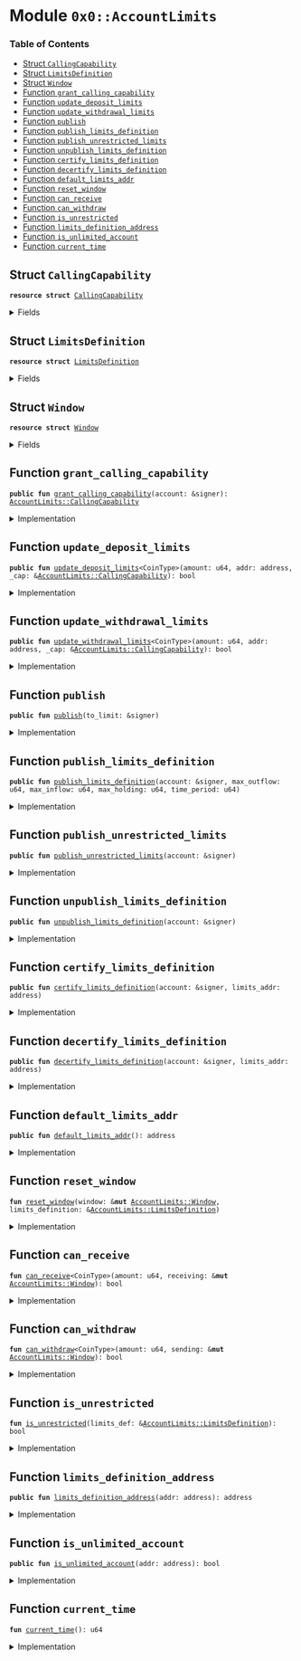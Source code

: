 
<a name="0x0_AccountLimits"></a>

# Module `0x0::AccountLimits`

### Table of Contents

-  [Struct `CallingCapability`](#0x0_AccountLimits_CallingCapability)
-  [Struct `LimitsDefinition`](#0x0_AccountLimits_LimitsDefinition)
-  [Struct `Window`](#0x0_AccountLimits_Window)
-  [Function `grant_calling_capability`](#0x0_AccountLimits_grant_calling_capability)
-  [Function `update_deposit_limits`](#0x0_AccountLimits_update_deposit_limits)
-  [Function `update_withdrawal_limits`](#0x0_AccountLimits_update_withdrawal_limits)
-  [Function `publish`](#0x0_AccountLimits_publish)
-  [Function `publish_limits_definition`](#0x0_AccountLimits_publish_limits_definition)
-  [Function `publish_unrestricted_limits`](#0x0_AccountLimits_publish_unrestricted_limits)
-  [Function `unpublish_limits_definition`](#0x0_AccountLimits_unpublish_limits_definition)
-  [Function `certify_limits_definition`](#0x0_AccountLimits_certify_limits_definition)
-  [Function `decertify_limits_definition`](#0x0_AccountLimits_decertify_limits_definition)
-  [Function `default_limits_addr`](#0x0_AccountLimits_default_limits_addr)
-  [Function `reset_window`](#0x0_AccountLimits_reset_window)
-  [Function `can_receive`](#0x0_AccountLimits_can_receive)
-  [Function `can_withdraw`](#0x0_AccountLimits_can_withdraw)
-  [Function `is_unrestricted`](#0x0_AccountLimits_is_unrestricted)
-  [Function `limits_definition_address`](#0x0_AccountLimits_limits_definition_address)
-  [Function `is_unlimited_account`](#0x0_AccountLimits_is_unlimited_account)
-  [Function `current_time`](#0x0_AccountLimits_current_time)



<a name="0x0_AccountLimits_CallingCapability"></a>

## Struct `CallingCapability`



<pre><code><b>resource</b> <b>struct</b> <a href="#0x0_AccountLimits_CallingCapability">CallingCapability</a>
</code></pre>



<details>
<summary>Fields</summary>


<dl>
<dt>

<code>dummy_field: bool</code>
</dt>
<dd>

</dd>
</dl>


</details>

<a name="0x0_AccountLimits_LimitsDefinition"></a>

## Struct `LimitsDefinition`



<pre><code><b>resource</b> <b>struct</b> <a href="#0x0_AccountLimits_LimitsDefinition">LimitsDefinition</a>
</code></pre>



<details>
<summary>Fields</summary>


<dl>
<dt>

<code>max_outflow: u64</code>
</dt>
<dd>

</dd>
<dt>

<code>max_inflow: u64</code>
</dt>
<dd>

</dd>
<dt>

<code>time_period: u64</code>
</dt>
<dd>

</dd>
<dt>

<code>max_holding: u64</code>
</dt>
<dd>

</dd>
<dt>

<code>is_certified: bool</code>
</dt>
<dd>

</dd>
</dl>


</details>

<a name="0x0_AccountLimits_Window"></a>

## Struct `Window`



<pre><code><b>resource</b> <b>struct</b> <a href="#0x0_AccountLimits_Window">Window</a>
</code></pre>



<details>
<summary>Fields</summary>


<dl>
<dt>

<code>window_start: u64</code>
</dt>
<dd>

</dd>
<dt>

<code>window_outflow: u64</code>
</dt>
<dd>

</dd>
<dt>

<code>window_inflow: u64</code>
</dt>
<dd>

</dd>
<dt>

<code>tracked_balance: u64</code>
</dt>
<dd>

</dd>
<dt>

<code>limits_definition: address</code>
</dt>
<dd>

</dd>
</dl>


</details>

<a name="0x0_AccountLimits_grant_calling_capability"></a>

## Function `grant_calling_capability`



<pre><code><b>public</b> <b>fun</b> <a href="#0x0_AccountLimits_grant_calling_capability">grant_calling_capability</a>(account: &signer): <a href="#0x0_AccountLimits_CallingCapability">AccountLimits::CallingCapability</a>
</code></pre>



<details>
<summary>Implementation</summary>


<pre><code><b>public</b> <b>fun</b> <a href="#0x0_AccountLimits_grant_calling_capability">grant_calling_capability</a>(account: &signer): <a href="#0x0_AccountLimits_CallingCapability">CallingCapability</a> {
    Transaction::assert(<a href="Signer.md#0x0_Signer_address_of">Signer::address_of</a>(account) == 0xA550C18, 3000);
    <a href="#0x0_AccountLimits_CallingCapability">CallingCapability</a>{}
}
</code></pre>



</details>

<a name="0x0_AccountLimits_update_deposit_limits"></a>

## Function `update_deposit_limits`



<pre><code><b>public</b> <b>fun</b> <a href="#0x0_AccountLimits_update_deposit_limits">update_deposit_limits</a>&lt;CoinType&gt;(amount: u64, addr: address, _cap: &<a href="#0x0_AccountLimits_CallingCapability">AccountLimits::CallingCapability</a>): bool
</code></pre>



<details>
<summary>Implementation</summary>


<pre><code><b>public</b> <b>fun</b> <a href="#0x0_AccountLimits_update_deposit_limits">update_deposit_limits</a>&lt;CoinType&gt;(
    amount: u64,
    addr: address,
    _cap: &<a href="#0x0_AccountLimits_CallingCapability">CallingCapability</a>,
): bool <b>acquires</b> <a href="#0x0_AccountLimits_LimitsDefinition">LimitsDefinition</a>, <a href="#0x0_AccountLimits_Window">Window</a> {
    Transaction::assert(<a href="Testnet.md#0x0_Testnet_is_testnet">0x0::Testnet::is_testnet</a>(), 10047);
    <a href="#0x0_AccountLimits_can_receive">can_receive</a>&lt;CoinType&gt;(
        amount,
        borrow_global_mut&lt;<a href="#0x0_AccountLimits_Window">Window</a>&gt;(addr),
    )
}
</code></pre>



</details>

<a name="0x0_AccountLimits_update_withdrawal_limits"></a>

## Function `update_withdrawal_limits`



<pre><code><b>public</b> <b>fun</b> <a href="#0x0_AccountLimits_update_withdrawal_limits">update_withdrawal_limits</a>&lt;CoinType&gt;(amount: u64, addr: address, _cap: &<a href="#0x0_AccountLimits_CallingCapability">AccountLimits::CallingCapability</a>): bool
</code></pre>



<details>
<summary>Implementation</summary>


<pre><code><b>public</b> <b>fun</b> <a href="#0x0_AccountLimits_update_withdrawal_limits">update_withdrawal_limits</a>&lt;CoinType&gt;(
    amount: u64,
    addr: address,
    _cap: &<a href="#0x0_AccountLimits_CallingCapability">CallingCapability</a>,
): bool <b>acquires</b> <a href="#0x0_AccountLimits_LimitsDefinition">LimitsDefinition</a>, <a href="#0x0_AccountLimits_Window">Window</a> {
    Transaction::assert(<a href="Testnet.md#0x0_Testnet_is_testnet">0x0::Testnet::is_testnet</a>(), 10048);
    <a href="#0x0_AccountLimits_can_withdraw">can_withdraw</a>&lt;CoinType&gt;(
        amount,
        borrow_global_mut&lt;<a href="#0x0_AccountLimits_Window">Window</a>&gt;(addr),
    )
}
</code></pre>



</details>

<a name="0x0_AccountLimits_publish"></a>

## Function `publish`



<pre><code><b>public</b> <b>fun</b> <a href="#0x0_AccountLimits_publish">publish</a>(to_limit: &signer)
</code></pre>



<details>
<summary>Implementation</summary>


<pre><code><b>public</b> <b>fun</b> <a href="#0x0_AccountLimits_publish">publish</a>(to_limit: &signer) {
    move_to(
        to_limit,
        <a href="#0x0_AccountLimits_Window">Window</a> {
            window_start: <a href="#0x0_AccountLimits_current_time">current_time</a>(),
            window_outflow: 0,
            window_inflow: 0,
            tracked_balance: 0,
            limits_definition: <a href="#0x0_AccountLimits_default_limits_addr">default_limits_addr</a>()
        }
    )
}
</code></pre>



</details>

<a name="0x0_AccountLimits_publish_limits_definition"></a>

## Function `publish_limits_definition`



<pre><code><b>public</b> <b>fun</b> <a href="#0x0_AccountLimits_publish_limits_definition">publish_limits_definition</a>(account: &signer, max_outflow: u64, max_inflow: u64, max_holding: u64, time_period: u64)
</code></pre>



<details>
<summary>Implementation</summary>


<pre><code><b>public</b> <b>fun</b> <a href="#0x0_AccountLimits_publish_limits_definition">publish_limits_definition</a>(
    account: &signer,
    max_outflow: u64,
    max_inflow: u64,
    max_holding: u64,
    time_period: u64
) {
    move_to(
        account,
        <a href="#0x0_AccountLimits_LimitsDefinition">LimitsDefinition</a> {
            max_outflow,
            max_inflow,
            max_holding,
            time_period,
            is_certified: <b>false</b>,
        }
    )
}
</code></pre>



</details>

<a name="0x0_AccountLimits_publish_unrestricted_limits"></a>

## Function `publish_unrestricted_limits`



<pre><code><b>public</b> <b>fun</b> <a href="#0x0_AccountLimits_publish_unrestricted_limits">publish_unrestricted_limits</a>(account: &signer)
</code></pre>



<details>
<summary>Implementation</summary>


<pre><code><b>public</b> <b>fun</b> <a href="#0x0_AccountLimits_publish_unrestricted_limits">publish_unrestricted_limits</a>(account: &signer) {
    <b>let</b> u64_max = 18446744073709551615u64;
    <a href="#0x0_AccountLimits_publish_limits_definition">publish_limits_definition</a>(account, u64_max, u64_max, u64_max, u64_max)
}
</code></pre>



</details>

<a name="0x0_AccountLimits_unpublish_limits_definition"></a>

## Function `unpublish_limits_definition`



<pre><code><b>public</b> <b>fun</b> <a href="#0x0_AccountLimits_unpublish_limits_definition">unpublish_limits_definition</a>(account: &signer)
</code></pre>



<details>
<summary>Implementation</summary>


<pre><code><b>public</b> <b>fun</b> <a href="#0x0_AccountLimits_unpublish_limits_definition">unpublish_limits_definition</a>(account: &signer)
<b>acquires</b> <a href="#0x0_AccountLimits_LimitsDefinition">LimitsDefinition</a> {
    <a href="#0x0_AccountLimits_LimitsDefinition">LimitsDefinition</a> {
        max_outflow: _,
        max_inflow: _,
        max_holding: _,
        time_period: _,
        is_certified: _,
    } = move_from&lt;<a href="#0x0_AccountLimits_LimitsDefinition">LimitsDefinition</a>&gt;(<a href="Signer.md#0x0_Signer_address_of">Signer::address_of</a>(account));
}
</code></pre>



</details>

<a name="0x0_AccountLimits_certify_limits_definition"></a>

## Function `certify_limits_definition`



<pre><code><b>public</b> <b>fun</b> <a href="#0x0_AccountLimits_certify_limits_definition">certify_limits_definition</a>(account: &signer, limits_addr: address)
</code></pre>



<details>
<summary>Implementation</summary>


<pre><code><b>public</b> <b>fun</b> <a href="#0x0_AccountLimits_certify_limits_definition">certify_limits_definition</a>(account: &signer, limits_addr: address)
<b>acquires</b> <a href="#0x0_AccountLimits_LimitsDefinition">LimitsDefinition</a> {
    <a href="Association.md#0x0_Association_assert_is_association">Association::assert_is_association</a>(account);
    borrow_global_mut&lt;<a href="#0x0_AccountLimits_LimitsDefinition">LimitsDefinition</a>&gt;(limits_addr).is_certified = <b>true</b>;
}
</code></pre>



</details>

<a name="0x0_AccountLimits_decertify_limits_definition"></a>

## Function `decertify_limits_definition`



<pre><code><b>public</b> <b>fun</b> <a href="#0x0_AccountLimits_decertify_limits_definition">decertify_limits_definition</a>(account: &signer, limits_addr: address)
</code></pre>



<details>
<summary>Implementation</summary>


<pre><code><b>public</b> <b>fun</b> <a href="#0x0_AccountLimits_decertify_limits_definition">decertify_limits_definition</a>(account: &signer, limits_addr: address)
<b>acquires</b> <a href="#0x0_AccountLimits_LimitsDefinition">LimitsDefinition</a> {
    <a href="Association.md#0x0_Association_assert_is_association">Association::assert_is_association</a>(account);
    borrow_global_mut&lt;<a href="#0x0_AccountLimits_LimitsDefinition">LimitsDefinition</a>&gt;(limits_addr).is_certified = <b>false</b>;
}
</code></pre>



</details>

<a name="0x0_AccountLimits_default_limits_addr"></a>

## Function `default_limits_addr`



<pre><code><b>public</b> <b>fun</b> <a href="#0x0_AccountLimits_default_limits_addr">default_limits_addr</a>(): address
</code></pre>



<details>
<summary>Implementation</summary>


<pre><code><b>public</b> <b>fun</b> <a href="#0x0_AccountLimits_default_limits_addr">default_limits_addr</a>(): address {
    0xA550C18
}
</code></pre>



</details>

<a name="0x0_AccountLimits_reset_window"></a>

## Function `reset_window`



<pre><code><b>fun</b> <a href="#0x0_AccountLimits_reset_window">reset_window</a>(window: &<b>mut</b> <a href="#0x0_AccountLimits_Window">AccountLimits::Window</a>, limits_definition: &<a href="#0x0_AccountLimits_LimitsDefinition">AccountLimits::LimitsDefinition</a>)
</code></pre>



<details>
<summary>Implementation</summary>


<pre><code><b>fun</b> <a href="#0x0_AccountLimits_reset_window">reset_window</a>(window: &<b>mut</b> <a href="#0x0_AccountLimits_Window">Window</a>, limits_definition: &<a href="#0x0_AccountLimits_LimitsDefinition">LimitsDefinition</a>) {
    <b>let</b> current_time = <a href="LibraTimestamp.md#0x0_LibraTimestamp_now_microseconds">LibraTimestamp::now_microseconds</a>();
    <b>if</b> (current_time &gt; window.window_start + limits_definition.time_period) {
        window.window_start = current_time;
        window.window_inflow = 0;
        window.window_outflow = 0;
    }
}
</code></pre>



</details>

<a name="0x0_AccountLimits_can_receive"></a>

## Function `can_receive`



<pre><code><b>fun</b> <a href="#0x0_AccountLimits_can_receive">can_receive</a>&lt;CoinType&gt;(amount: u64, receiving: &<b>mut</b> <a href="#0x0_AccountLimits_Window">AccountLimits::Window</a>): bool
</code></pre>



<details>
<summary>Implementation</summary>


<pre><code><b>fun</b> <a href="#0x0_AccountLimits_can_receive">can_receive</a>&lt;CoinType&gt;(
    amount: u64,
    receiving: &<b>mut</b> <a href="#0x0_AccountLimits_Window">Window</a>,
): bool <b>acquires</b> <a href="#0x0_AccountLimits_LimitsDefinition">LimitsDefinition</a> {
    <b>let</b> limits_definition = borrow_global_mut&lt;<a href="#0x0_AccountLimits_LimitsDefinition">LimitsDefinition</a>&gt;(receiving.limits_definition);
    // If the limits ares unrestricted then no more work needs <b>to</b> be done
    <b>if</b> (<a href="#0x0_AccountLimits_is_unrestricted">is_unrestricted</a>(limits_definition)) <b>return</b> <b>true</b>;

    <a href="#0x0_AccountLimits_reset_window">reset_window</a>(receiving, limits_definition);
    // Check that the max inflow is OK
    <b>let</b> inflow_ok = receiving.window_inflow + amount &lt;= limits_definition.max_inflow;
    // Check that the holding after the deposit is OK
    <b>let</b> holding_ok = receiving.tracked_balance + amount &lt;= limits_definition.max_holding;
    // The account with `receiving` window can receive the payment so record it.
    <b>if</b> (inflow_ok && holding_ok) {
        receiving.window_inflow = receiving.window_inflow + amount;
        receiving.tracked_balance = receiving.tracked_balance + amount;
    };
    inflow_ok && holding_ok
}
</code></pre>



</details>

<a name="0x0_AccountLimits_can_withdraw"></a>

## Function `can_withdraw`



<pre><code><b>fun</b> <a href="#0x0_AccountLimits_can_withdraw">can_withdraw</a>&lt;CoinType&gt;(amount: u64, sending: &<b>mut</b> <a href="#0x0_AccountLimits_Window">AccountLimits::Window</a>): bool
</code></pre>



<details>
<summary>Implementation</summary>


<pre><code><b>fun</b> <a href="#0x0_AccountLimits_can_withdraw">can_withdraw</a>&lt;CoinType&gt;(
    amount: u64,
    sending: &<b>mut</b> <a href="#0x0_AccountLimits_Window">Window</a>,
): bool <b>acquires</b> <a href="#0x0_AccountLimits_LimitsDefinition">LimitsDefinition</a> {
    <b>let</b> limits_definition = borrow_global_mut&lt;<a href="#0x0_AccountLimits_LimitsDefinition">LimitsDefinition</a>&gt;(sending.limits_definition);
    // If the limits are unrestricted then no more work is required
    <b>if</b> (<a href="#0x0_AccountLimits_is_unrestricted">is_unrestricted</a>(limits_definition)) <b>return</b> <b>true</b>;

    <a href="#0x0_AccountLimits_reset_window">reset_window</a>(sending, limits_definition);
    // Check max outlflow
    <b>let</b> outflow = sending.window_outflow + amount;
    <b>let</b> outflow_ok = outflow &lt;= limits_definition.max_outflow;
    // Outflow is OK, so record it.
    <b>if</b> (outflow_ok) {
        sending.window_outflow = outflow;
        sending.tracked_balance = <b>if</b> (amount &gt;= sending.tracked_balance) 0
                                   <b>else</b> sending.tracked_balance - amount;
    };
    outflow_ok
}
</code></pre>



</details>

<a name="0x0_AccountLimits_is_unrestricted"></a>

## Function `is_unrestricted`



<pre><code><b>fun</b> <a href="#0x0_AccountLimits_is_unrestricted">is_unrestricted</a>(limits_def: &<a href="#0x0_AccountLimits_LimitsDefinition">AccountLimits::LimitsDefinition</a>): bool
</code></pre>



<details>
<summary>Implementation</summary>


<pre><code><b>fun</b> <a href="#0x0_AccountLimits_is_unrestricted">is_unrestricted</a>(limits_def: &<a href="#0x0_AccountLimits_LimitsDefinition">LimitsDefinition</a>): bool {
    <b>let</b> u64_max = 18446744073709551615u64;
    limits_def.max_inflow == u64_max &&
    limits_def.max_outflow == u64_max &&
    limits_def.max_holding == u64_max &&
    limits_def.time_period == u64_max
}
</code></pre>



</details>

<a name="0x0_AccountLimits_limits_definition_address"></a>

## Function `limits_definition_address`



<pre><code><b>public</b> <b>fun</b> <a href="#0x0_AccountLimits_limits_definition_address">limits_definition_address</a>(addr: address): address
</code></pre>



<details>
<summary>Implementation</summary>


<pre><code><b>public</b> <b>fun</b> <a href="#0x0_AccountLimits_limits_definition_address">limits_definition_address</a>(addr: address): address <b>acquires</b> <a href="#0x0_AccountLimits_Window">Window</a> {
    borrow_global&lt;<a href="#0x0_AccountLimits_Window">Window</a>&gt;(addr).limits_definition
}
</code></pre>



</details>

<a name="0x0_AccountLimits_is_unlimited_account"></a>

## Function `is_unlimited_account`



<pre><code><b>public</b> <b>fun</b> <a href="#0x0_AccountLimits_is_unlimited_account">is_unlimited_account</a>(addr: address): bool
</code></pre>



<details>
<summary>Implementation</summary>


<pre><code><b>public</b> <b>fun</b> <a href="#0x0_AccountLimits_is_unlimited_account">is_unlimited_account</a>(addr: address): bool <b>acquires</b> <a href="#0x0_AccountLimits_LimitsDefinition">LimitsDefinition</a> {
    <a href="#0x0_AccountLimits_is_unrestricted">is_unrestricted</a>(borrow_global&lt;<a href="#0x0_AccountLimits_LimitsDefinition">LimitsDefinition</a>&gt;(addr))
}
</code></pre>



</details>

<a name="0x0_AccountLimits_current_time"></a>

## Function `current_time`



<pre><code><b>fun</b> <a href="#0x0_AccountLimits_current_time">current_time</a>(): u64
</code></pre>



<details>
<summary>Implementation</summary>


<pre><code><b>fun</b> <a href="#0x0_AccountLimits_current_time">current_time</a>(): u64 {
    <b>if</b> (<a href="LibraTimestamp.md#0x0_LibraTimestamp_is_genesis">LibraTimestamp::is_genesis</a>()) 0 <b>else</b> <a href="LibraTimestamp.md#0x0_LibraTimestamp_now_microseconds">LibraTimestamp::now_microseconds</a>()
}
</code></pre>



</details>
